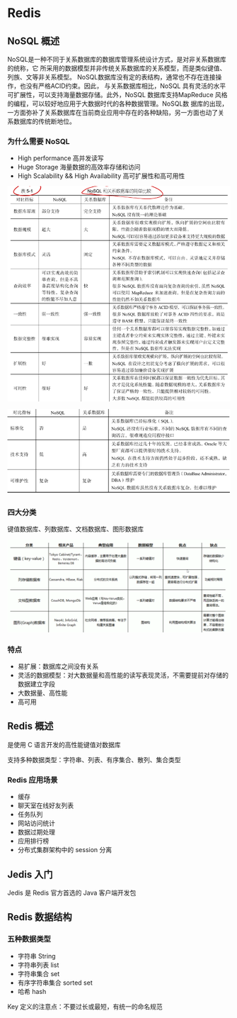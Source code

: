 # Redis

## NoSQL 概述

NoSQL是一种不同于关系数据库的数据库管理系统设计方式，是对非关系数据库的统称，它 所采用的数据模型并非传统关系数据库的关系模型，而是类似键值、列族、文等非关系模型。 NoSQL数据库没有定的表结构，通常也不存在连接操作，也没有严格ACID约束。因此， 与关系数据库相比，NoSQL 具有灵活的水平可扩展性，可以支持海量数据存储。此外，NoSQL 数据库支持MapReduce 风格的编程，可以较好地应用于大数据时代的各种数据管理。NoSQL数 据库的出现，一方面弥补了关系数据库在当前商业应用中存在的各种缺陷，另一方面也动了关 系数据库的传统断地位。 

### 为什么需要 NoSQL

+ High performance 高并发读写
+ Huge Storage 海量数据的高效率存储和访问
+ High Scalability && High Availability 高可扩展性和高可用性

![image-20250105222300741](redis.assets/image-20250105222300741.png)

![image-20250105222308374](redis.assets/image-20250105222308374.png)

### 四大分类

键值数据库、列数据库、文档数据库、图形数据库

![image-20250123173315747](redis.assets/image-20250123173315747.png)

### 特点

+ 易扩展：数据库之间没有关系
+ 灵活的数据模型：对大数据量和高性能的读写表现灵活，不需要提前对存储的数据建立字段
+ 大数据量、高性能
+ 高可用

## Redis 概述

是使用 C 语言开发的高性能键值对数据库

支持多种数据类型：字符串、列表、有序集合、散列、集合类型

### Redis 应用场景

+ 缓存
+ 聊天室在线好友列表
+ 任务队列
+ 网站访问统计
+ 数据过期处理
+ 应用排行榜
+ 分布式集群架构中的 session 分离

## Jedis 入门

Jedis 是 Redis 官方首选的 Java 客户端开发包

## Redis 数据结构

### 五种数据类型

+ 字符串 String
+ 字符串列表 list
+ 字符串集合 set
+ 有序字符串集合 sorted set
+ 哈希 hash

Key 定义的注意点：不要过长或最短，有统一的命名规范

